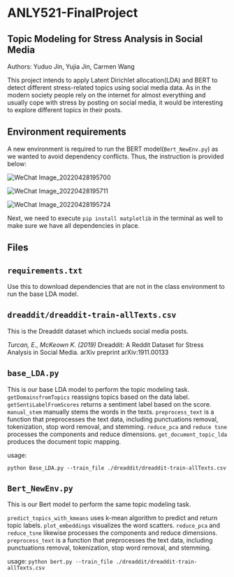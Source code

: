 # ANLY521-FinalProject

## Topic Modeling for Stress Analysis in Social Media
Authors: Yuduo Jin, Yujia Jin, Carmen Wang 

This project intends to apply Latent Dirichlet allocation(LDA) and BERT to detect different stress-related topics using social media data. As in the modern society people rely on the internet for almost everything and usually cope with stress by posting on social media, it would be interesting to explore different topics in their posts. 

## Environment requirements 

A new environment is required to run the BERT model(`Bert_NewEnv.py`) as we wanted to avoid dependency conflicts. Thus, the instruction is provided below:

![WeChat Image_20220428195700](https://user-images.githubusercontent.com/70648734/165865946-2e267e54-ffd1-446e-b4e0-b0f6ae5b5fdd.jpg)

![WeChat Image_20220428195711](https://user-images.githubusercontent.com/70648734/165865982-e6943529-3064-41b6-9fd1-adf2b64a84b9.jpg)

![WeChat Image_20220428195724](https://user-images.githubusercontent.com/70648734/165865996-bed1a24d-20d3-4af4-a4c8-1527793c94b8.jpg)

Next, we need to execute `pip install matplotlib` in the terminal as well to make sure we have all dependencies in place. 


## Files

## `requirements.txt`

Use this to download dependencies that are not in the class environment to run the base LDA model. 

## `dreaddit/dreaddit-train-allTexts.csv`

This is the Dreaddit dataset which inclueds social media posts. 

_Turcan, E., McKeown K. (2019)_ Dreaddit: A Reddit Dataset for Stress Analysis in Social Media. arXiv preprint arXiv:1911.00133 


## `base_LDA.py` 

This is our base LDA model to perform the topic modeling task. 
`getDomainsfromTopics` reassigns topics based on the data label. 
`getSentiLabelFromScores` returns a sentiment label based on the score. 
`manual_stem` manually stems the words in the texts. 
`preprocess_text` is a function that preprocesses the text data, including punctuations removal, tokenization, stop word removal, and stemming. 
`reduce_pca` and `reduce tsne` processes the components and reduce dimensions. 
`get_document_topic_lda` produces the document topic mapping.

usage: 

`python Base_LDA.py --train_file ./dreaddit/dreaddit-train-allTexts.csv`

## `Bert_NewEnv.py`

This is our Bert model to perform the same topic modeling task. 

`predict_topics_with_kmeans` uses k-mean algorithm to predict and return topic labels. 
`plot_embeddings` visualizes the word scatters.
`reduce_pca` and `reduce_tsne` likewise processes the components and reduce dimensions. 
`preprocess_text` is a function that preprocesses the text data, including punctuations removal, tokenization, stop word removal, and stemming. 

usage: 
`python bert.py --train_file ./dreaddit/dreaddit-train-allTexts.csv`


